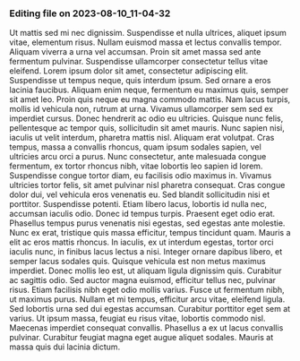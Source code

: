 

### Editing file on 2023-08-10_11-04-32

Ut mattis sed mi nec dignissim. Suspendisse et nulla ultrices, aliquet ipsum vitae, elementum risus. Nullam euismod massa et lectus convallis tempor. Aliquam viverra a urna vel accumsan. Proin sit amet massa sed ante fermentum pulvinar. Suspendisse ullamcorper consectetur tellus vitae eleifend. Lorem ipsum dolor sit amet, consectetur adipiscing elit. Suspendisse ut tempus neque, quis interdum ipsum. Sed ornare a eros lacinia faucibus. Aliquam enim neque, fermentum eu maximus quis, semper sit amet leo. Proin quis neque eu magna commodo mattis. Nam lacus turpis, mollis id vehicula non, rutrum at urna. Vivamus ullamcorper sem sed ex imperdiet cursus.
Donec hendrerit ac odio eu ultricies. Quisque nunc felis, pellentesque ac tempor quis, sollicitudin sit amet mauris. Nunc sapien nisi, iaculis ut velit interdum, pharetra mattis nisl. Aliquam erat volutpat. Cras tempus, massa a convallis rhoncus, quam ipsum sodales sapien, vel ultricies arcu orci a purus. Nunc consectetur, ante malesuada congue fermentum, ex tortor rhoncus nibh, vitae lobortis leo sapien id lorem. Suspendisse congue tortor diam, eu facilisis odio maximus in. Vivamus ultricies tortor felis, sit amet pulvinar nisl pharetra consequat. Cras congue dolor dui, vel vehicula eros venenatis eu. Sed blandit sollicitudin nisi et porttitor.
Suspendisse potenti. Etiam libero lacus, lobortis id nulla nec, accumsan iaculis odio. Donec id tempus turpis. Praesent eget odio erat. Phasellus tempus purus venenatis nisi egestas, sed egestas ante molestie. Nunc ex erat, tristique quis massa efficitur, tempus tincidunt quam. Mauris a elit ac eros mattis rhoncus.
In iaculis, ex ut interdum egestas, tortor orci iaculis nunc, in finibus lacus lectus a nisi. Integer ornare dapibus libero, et semper lacus sodales quis. Quisque vehicula est non metus maximus imperdiet. Donec mollis leo est, ut aliquam ligula dignissim quis. Curabitur ac sagittis odio. Sed auctor magna euismod, efficitur tellus nec, pulvinar risus. Etiam facilisis nibh eget odio mollis varius. Fusce ut fermentum nibh, ut maximus purus. Nullam et mi tempus, efficitur arcu vitae, eleifend ligula. Sed lobortis urna sed dui egestas accumsan. Curabitur porttitor eget sem at varius. Ut ipsum massa, feugiat eu risus vitae, lobortis commodo nisl. Maecenas imperdiet consequat convallis. Phasellus a ex ut lacus convallis pulvinar. Curabitur feugiat magna eget augue aliquet sodales. Mauris at massa quis dui lacinia dictum.


